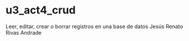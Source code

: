 # u3_act4_crud
Leer, editar, crear o borrar registros en una base de datos
Jesús Renato Rivas Andrade
